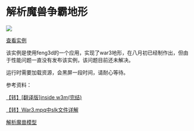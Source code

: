# 解析魔兽争霸地形

![](http://images.feng3d.me/wordpress/wp-content/uploads/2014/09/20121011094800.jpg)

[查看实例](http://images.feng3d.me/feng3dDemo/War3TerrainTest.html)

该实例是使用feng3d的一个应用，实现了war3地形，在八月初已经制作出，但由于性能问题一直没有发布该实例，该问题目前还未解决。

运行时需要加载资源，会黑屏一段时间，请耐心等待。


参考资料：

[【转】[翻译版]inside w3m(完结)](blogs/2014/07/20/2.md)

[【转】War3.mpq中slk文件详解](blogs/2014/07/20/1.md)

[解析魔兽模型](blogs/2014/07/05/1.md)